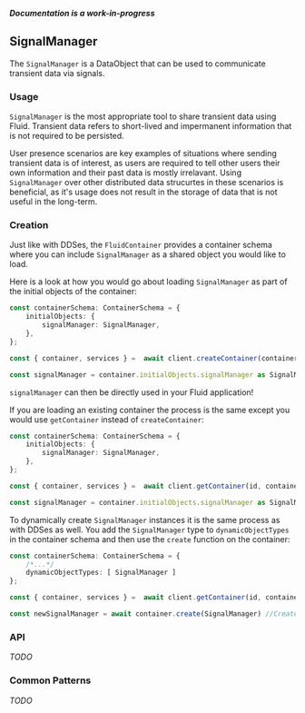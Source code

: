 **_Documentation is a work-in-progress_**

## SignalManager
The `SignalManager` is a DataObject that can be used to communicate transient data via signals.

### Usage
`SignalManager` is the most appropriate tool to share transient data using Fluid.  Transient data refers to short-lived and impermanent information that is not required to be persisted.

User presence scenarios are key examples of situations where sending transient data is of interest, as users are required to tell other users their own information and their past data is mostly irrelavant. Using `SignalManager` over other distributed data strucurtes in these scenarios is beneficial, as it's usage does not result in the storage of data that is not useful in the long-term.


### Creation
Just like with DDSes, the `FluidContainer` provides a container schema where you can include `SignalManager` as a shared object you would like to load.

Here is a look at how you would go about loading `SignalManager` as part of the initial objects of the container:

```typescript
const containerSchema: ContainerSchema = {
    initialObjects: {
        signalManager: SignalManager,
    },
};

const { container, services } =  await client.createContainer(containerSchema);

const signalManager = container.initialObjects.signalManager as SignalManager
```

`signalManager` can then be directly used in your Fluid application!

If you are loading an existing container the process is the same except you would use `getContainer` instead of `createContainer`:

```typescript
const containerSchema: ContainerSchema = {
    initialObjects: {
        signalManager: SignalManager,
    },
};

const { container, services } =  await client.getContainer(id, containerSchema);

const signalManager = container.initialObjects.signalManager as SignalManager
```


To dynamically create `SignalManager` instances it is the same process as with DDSes as well. You add the `SignalManager` type to `dynamicObjectTypes` in the container schema and then use the `create` function on the container:

```typescript
const containerSchema: ContainerSchema = {
    /*...*/
    dynamicObjectTypes: [ SignalManager ]
};

const { container, services } =  await client.getContainer(id, containerSchema);

const newSignalManager = await container.create(SignalManager) //Creates a new SignalManager instance
```



### API
_TODO_


### Common Patterns
_TODO_
